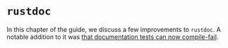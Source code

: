 # `rustdoc`

[cf]: documentation-tests-can-now-compile-fail.html

In this chapter of the guide, we discuss a few improvements to `rustdoc`.
A notable addition to it was [that documentation tests can now compile-fail][cf].
